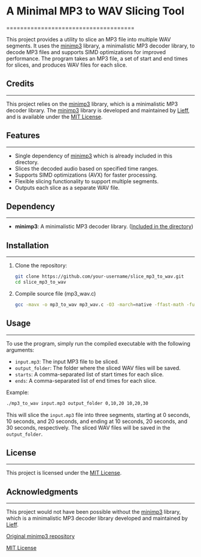 # A Minimal MP3 to WAV Slicing Tool
=====================================

This project provides a utility to slice an MP3 file into multiple WAV segments. It uses the [minimp3](https://github.com/lieff/minimp3) library, a minimalistic MP3 decoder library, to decode MP3 files and supports SIMD optimizations for improved performance. The program takes an MP3 file, a set of start and end times for slices, and produces WAV files for each slice.

## Credits
--------

This project relies on the [minimp3](https://github.com/lieff/minimp3) library, which is a minimalistic MP3 decoder library. The [minimp3](https://github.com/lieff/minimp3) library is developed and maintained by [Lieff](https://github.com/lieff), and is available under the [MIT License](https://github.com/lieff/minimp3/blob/master/LICENSE).

## Features
--------

* Single dependency of [minimp3](https://github.com/lieff/minimp3) which is already included in this directory.
* Slices the decoded audio based on specified time ranges.
* Supports SIMD optimizations (AVX) for faster processing.
* Flexible slicing functionality to support multiple segments.
* Outputs each slice as a separate WAV file.

## Dependency
------------

* **minimp3**: A minimalistic MP3 decoder library. ([Included in the directory](https://github.com/lieff/minimp3))

## Installation
------------

1. Clone the repository:
   ```bash
   git clone https://github.com/your-username/slice_mp3_to_wav.git
   cd slice_mp3_to_wav
   ```

2. Compile source file (mp3_wav.c)
    ```bash
    gcc -mavx -o mp3_to_wav mp3_wav.c -O3 -march=native -ffast-math -funroll-loops -lm 
    ```

## Usage
-----

To use the program, simply run the compiled executable with the following arguments:

* `input.mp3`: The input MP3 file to be sliced.
* `output_folder`: The folder where the sliced WAV files will be saved.
* `starts`: A comma-separated list of start times for each slice.
* `ends`: A comma-separated list of end times for each slice.

Example:
```bash
./mp3_to_wav input.mp3 output_folder 0,10,20 10,20,30
```
This will slice the `input.mp3` file into three segments, starting at 0 seconds, 10 seconds, and 20 seconds, and ending at 10 seconds, 20 seconds, and 30 seconds, respectively. The sliced WAV files will be saved in the `output_folder`.

## License
-------

This project is licensed under the [MIT License](https://github.com/your-username/slice_mp3_to_wav/blob/master/LICENSE).

## Acknowledgments
--------------

This project would not have been possible without the [minimp3](https://github.com/lieff/minimp3) library, which is a minimalistic MP3 decoder library developed and maintained by [Lieff](https://github.com/lieff).

[Original minimp3 repository](https://github.com/lieff/minimp3)

[MIT License](https://github.com/lieff/minimp3/blob/master/LICENSE)
